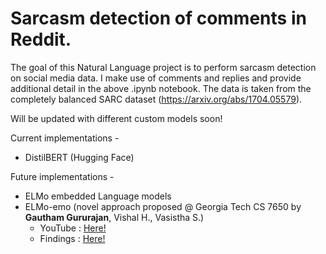 # Sarcasm detection of comments in Reddit.

The goal of this Natural Language project is to perform sarcasm detection on social media data. I make use of comments and replies and provide additional detail in the above .ipynb notebook. The data is taken from the completely balanced SARC dataset (https://arxiv.org/abs/1704.05579).

Will be updated with different custom models soon!

Current implementations -
* DistilBERT (Hugging Face) 

Future implementations -
* ELMo embedded Language models
* ELMo-emo (novel approach proposed @ Georgia Tech CS 7650 by **Gautham Gururajan**, Vishal H., Vasistha S.)
  * YouTube : [Here!](https://www.youtube.com/watch?v=RIFKQyR89fc&list=LLdreEr0vSULxtOM9lm--HEA&index=2)
  * Findings : [Here!](https://drive.google.com/file/d/1xxGi5KVDQcqjIo3AplrawKDitJAW8t6E/view?usp=share_link)

